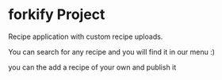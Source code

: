 # forkify Project

Recipe application with custom recipe uploads.

You can search for any recipe and you will find it in our menu :)

you can the add a recipe of your own and publish it
